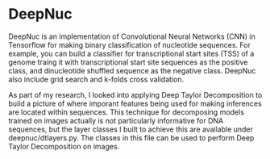 # DeepNuc
DeepNuc is an implementation of Convolutional Neural Networks (CNN) in Tensorflow for making binary classification of nucleotide sequences. For example, you can build a classifier for transcriptional start sites (TSS) of a genome traing it with transcriptional start site sequences as the positive class, and dinucleotide shuffled sequence as the negative class. DeepNuc also include grid search and k-folds cross validation.

As part of my research, I looked into applying Deep Taylor Decomposition to build a picture of where imporant features being used for making inferences are located within sequences. This technique for decomposing models trained on images actually is not particularly informative for DNA sequences, but the layer classes I built to achieve this are available under deepnuc/dtlayers.py. The classes in this file can be used to perform Deep Taylor Decomposition on images.
